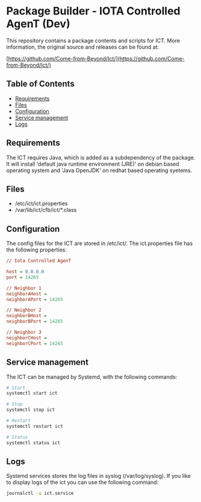 # Package Builder - IOTA Controlled AgenT (Dev)

This repository contains a package contents and scripts for ICT.
More information, the original source and releases can be found at:

[https://github.com/Come-from-Beyond/Ict/](https://github.com/Come-from-Beyond/Ict/)

## Table of Contents
- [Requirements](#requirements)
- [Files](#files)
- [Configuration](#configuration)
- [Service management](#service-management)
- [Logs](#logs)

## Requirements
The ICT requires Java, which is added as a subdependency of the package. It will install 'default java runtime environment (JRE)' on debian based operating system and 'Java OpenJDK' on redhat based operating syetems.

## Files
- /etc/ict/ict.properties
- /var/lib/ict/cfb/ict/*.class

## Configuration

The config files for the ICT are stored in /etc/ict/. The ict.properties
file has the following properties:

```ini
// Iota Controlled AgenT

host = 0.0.0.0
port = 14265

// Neighbor 1
neighborAHost =
neighborAPort = 14265

// Neighbor 2
neighborBHost =
neighborBPort = 14265

// Neighbor 3
neighborCHost =
neighborCPort = 14265

```

## Service management

The ICT can be managed by Systemd, with the following commands:

```bash
# Start
systemctl start ict

# Stop
systemctl stop ict

# Restart
systemctl restart ict

# Status
systemctl status ict
```

## Logs

Systemd services stores the log files in syslog (/var/log/syslog). If you like to display logs of the ict you can use the following command:

```bash
journalctl -u ict.service
```
